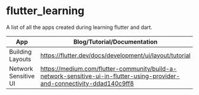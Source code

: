 # flutter_learning

A list of all the apps created during learning flutter and dart.

| App  | Blog/Tutorial/Documentation | Repository |
| ------------- | ------------- | ------------- |
| Building Layouts  | <https://flutter.dev/docs/development/ui/layout/tutorial>  | <https://github.com/vaughan189/flutter-learning/tree/master/building_layouts> |
| Network Sensitive UI  | <https://medium.com/flutter-community/build-a-network-sensitive-ui-in-flutter-using-provider-and-connectivity-ddad140c9ff8>  | <https://github.com/vaughan189/flutter-learning/tree/master/network_sensitive_ui> |
